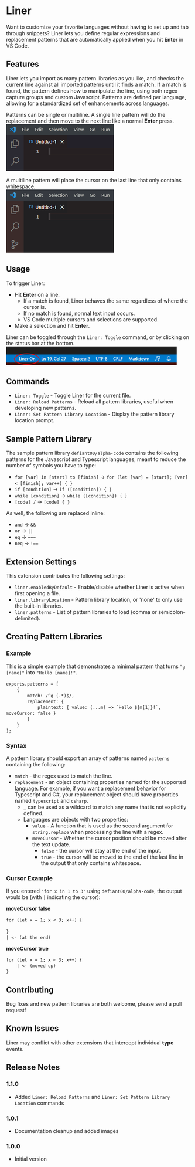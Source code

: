 # Liner

Want to customize your favorite languages without having to set up and tab through snippets? Liner lets you define regular expressions and replacement patterns that are automatically applied when you hit **Enter** in VS Code.

## Features

Liner lets you import as many pattern libraries as you like, and checks the current line against all imported patterns until it finds a match. If a match is found, the pattern defines how to manipulate the line, using both regex capture groups and custom Javascript. Patterns are defined per language, allowing for a standardized set of enhancements across languages.

Patterns can be single or multiline. A single line pattern will do the replacement and then move to the next line like a normal **Enter** press.  
![Single Line Example](/images/singleline.gif)

A multiline pattern will place the cursor on the last line that only contains whitespace.  
![Multiline Example](/images/multiline.gif)

## Usage

To trigger Liner:
* Hit **Enter** on a line.
  * If a match is found, Liner behaves the same regardless of where the cursor is.
  * If no match is found, normal text input occurs.
  * VS Code multiple cursors and selections are supported.
* Make a selection and hit **Enter**.

Liner can be toggled through the `Liner: Toggle` command, or by clicking on the status bar at the bottom.  
![Status Bar Screenshot](/images/status_bar.png)

## Commands

* `Liner: Toggle` - Toggle Liner for the current file.
* `Liner: Reload Patterns` - Reload all pattern libraries, useful when developing new patterns.
* `Liner: Set Pattern Library Location` - Display the pattern library location prompt.

## Sample Pattern Library

The sample pattern library `defiant00/alpha-code` contains the following patterns for the Javascript and Typescript languages, meant to reduce the number of symbols you have to type:
* `for [var] in [start] to [finish]` -> `for (let [var] = [start]; [var] < [finish]; var++) { }`
* `if [condition]` -> `if ([condition]) { }`
* `while [condition]` -> `while ([condition]) { }`
* `[code] /` -> `[code] { }`

As well, the following are replaced inline:
* `and` -> `&&`
* `or` -> `||`
* `eq` -> `===`
* `neq` -> `!==`

## Extension Settings

This extension contributes the following settings:

* `liner.enabledByDefault` - Enable/disable whether Liner is active when first opening a file.
* `liner.libraryLocation` - Pattern library location, or 'none' to only use the built-in libraries.
* `liner.patterns` - List of pattern libraries to load (comma or semicolon-delimited).

## Creating Pattern Libraries

### Example

This is a simple example that demonstrates a minimal pattern that turns `"g [name]"` into `"Hello [name]!"`.
```
exports.patterns = [
    {
        match: /^g (.*)$/,
        replacement: {
            plaintext: { value: (...m) => `Hello ${m[1]}!`, moveCursor: false }
        }
    }
];
```

### Syntax

A pattern library should export an array of patterns named `patterns` containing the following:
* `match` - the regex used to match the line.
* `replacement` - an object containing properties named for the supported language. For example, if you want a replacement behavior for Typescript and C#, your replacement object should have properties named `typescript` and `csharp`.
  * `_` can be used as a wildcard to match any name that is not explicitly defined.
  * Languages are objects with two properties:
    * `value` - A function that is used as the second argument for `string.replace` when processing the line with a regex.
    * `moveCursor` - Whether the cursor position should be moved after the text update.
      * `false` - the cursor will stay at the end of the input.
      * `true` - the cursor will be moved to the end of the last line in the output that only contains whitespace.

### Cursor Example

If you entered `"for x in 1 to 3"` using `defiant00/alpha-code`, the output would be (with `|` indicating the cursor):

**moveCursor false**
```
for (let x = 1; x < 3; x++) {

}
| <- (at the end)
```
**moveCursor true**
```
for (let x = 1; x < 3; x++) {
    | <- (moved up)
}
```
## Contributing

Bug fixes and new pattern libraries are both welcome, please send a pull request!

## Known Issues

Liner may conflict with other extensions that intercept individual **type** events.

## Release Notes

### 1.1.0

* Added `Liner: Reload Patterns` and `Liner: Set Pattern Library Location` commands

### 1.0.1

* Documentation cleanup and added images

### 1.0.0

* Initial version
